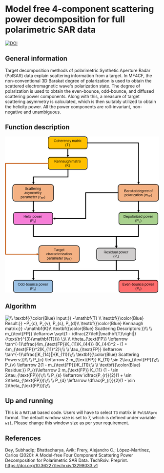 # Model free 4-component scattering power decomposition for full polarimetric SAR data
[![DOI](https://img.shields.io/badge/DOI-https%3A%2F%2Fdoi.org%2F10.36227%2Ftechrxiv.13298033.v1-blue)](https://doi.org/10.36227/techrxiv.13298033.v1)

## General information
Target decomposition methods of polarimetric Synthetic Aperture Radar (PolSAR) data explain scattering information from a target. In MF4CF, the non-conventional 3D Barakat degree of polarization is used to obtain the scattered electromagnetic wave's polarization state. 
The degree of polarization is used to obtain the even-bounce, odd-bounce, and diffused scattering power components. Along with this, a measure of target scattering asymmetry is calculated, which is then suitably utilized to obtain the helicity power. 
All the power components are roll-invariant, non-negative and unambiguous.

## Function description

<p align="center">
  <img src="flow_chart_MF4CF.png" alt="Opening the plugin"/>
</p>

## Algorithm

<img src="https://latex.codecogs.com/gif.latex?\\&space;\textbf{{\color{Blue}&space;Input:}}&space;~\mathbf{T}&space;\\&space;\textbf{{\color{Blue}&space;Result:}}&space;~P_{c},&space;P_{v},&space;P_{s},&space;P_{d}\\&space;\textbf{{\color{Blue}&space;Kennaugh&space;matrix:}}&space;~\mathbf{K}\\&space;\textbf{{\color{Blue}&space;Scattering&space;Descriptors:}}\\&space;\\&space;m_{\text{FP}}&space;\leftarrow&space;\sqrt{1&space;-&space;\dfrac{27\left|\mathbf{T}\right|}{\text{tr}^{3}(\mathbf{T})}}&space;\;\\&space;\\&space;\theta_{\text{FP}}&space;\leftarrow&space;\tan^{-1}\dfrac{4m_{\text{FP}}K_{11}K_{44}}&space;{K_{44}^2&space;-&space;(1&space;&plus;&space;4m_{\text{FP}}^2)K_{11}^2}\;\\&space;\\&space;\tau_{\text{FP}}&space;\leftarrow&space;\tan^{-1}\dfrac{|K_{14}|}{K_{11}}\;\\&space;\textbf{{\color{Blue}&space;Scattering&space;Powers:}}\\&space;\\&space;P_{c}&space;\leftarrow&space;2&space;m_{\text{FP}}&space;K_{11}&space;\sin&space;2\tau_{\text{FP}}\;\\&space;P_{v}&space;\leftarrow&space;2(1&space;-&space;m_{\text{FP}})K_{11}\;\\&space;\\&space;\textbf{{\color{Blue}&space;Residue:}}&space;P_{r}\leftarrow&space;2&space;m_{\text{FP}}&space;K_{11}&space;(1&space;-&space;\sin&space;2\tau_{\text{FP}})\;\\&space;\\&space;P_{s}&space;\leftarrow&space;\dfrac{P_{r}}{2}(1&space;&plus;&space;\sin&space;2\theta_{\text{FP}})\;\\&space;\\&space;P_{d}&space;\leftarrow&space;\dfrac{P_{r}}{2}(1&space;-&space;\sin&space;2\theta_{\text{FP}})\;\\" title="\\ \textbf{{\color{Blue} Input:}} ~\mathbf{T} \\ \textbf{{\color{Blue} Result:}} ~P_{c}, P_{v}, P_{s}, P_{d}\\ \textbf{{\color{Blue} Kennaugh matrix:}} ~\mathbf{K}\\ \textbf{{\color{Blue} Scattering Descriptors:}}\\ \\ m_{\text{FP}} \leftarrow \sqrt{1 - \dfrac{27\left|\mathbf{T}\right|}{\text{tr}^{3}(\mathbf{T})}} \;\\ \\ \theta_{\text{FP}} \leftarrow \tan^{-1}\dfrac{4m_{\text{FP}}K_{11}K_{44}} {K_{44}^2 - (1 + 4m_{\text{FP}}^2)K_{11}^2}\;\\ \\ \tau_{\text{FP}} \leftarrow \tan^{-1}\dfrac{|K_{14}|}{K_{11}}\;\\ \textbf{{\color{Blue} Scattering Powers:}}\\ \\ P_{c} \leftarrow 2 m_{\text{FP}} K_{11} \sin 2\tau_{\text{FP}}\;\\ P_{v} \leftarrow 2(1 - m_{\text{FP}})K_{11}\;\\ \\ \textbf{{\color{Blue} Residue:}} P_{r}\leftarrow 2 m_{\text{FP}} K_{11} (1 - \sin 2\tau_{\text{FP}})\;\\ \\ P_{s} \leftarrow \dfrac{P_{r}}{2}(1 + \sin 2\theta_{\text{FP}})\;\\ \\ P_{d} \leftarrow \dfrac{P_{r}}{2}(1 - \sin 2\theta_{\text{FP}})\;\\" />


## Up and running
This is a `MATLAB` based code. Users will have to select `T3` matrix in `PolSARpro` format. The default window size is set to 7, which is defined under variable `wsi`. Please change this window size as per your requirement. 

## References
Dey, Subhadip; Bhattacharya, Avik; Frery, Alejandro C.; López-Martínez, Carlos (2020): A Model-free Four Component Scattering Power Decomposition for Polarimetric SAR Data. TechRxiv. Preprint. https://doi.org/10.36227/techrxiv.13298033.v1 
